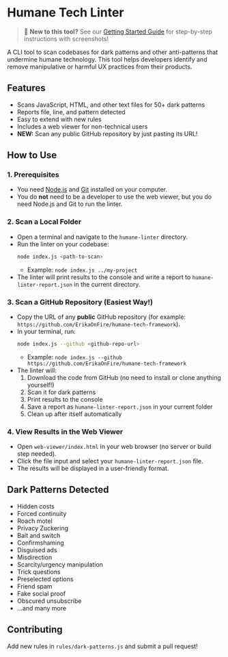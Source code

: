 # Humane Tech Linter

> 📖 **New to this tool?** See our [Getting Started Guide](GETTING_STARTED.md) for step-by-step instructions with screenshots!

A CLI tool to scan codebases for dark patterns and other anti-patterns that undermine humane technology. This tool helps developers identify and remove manipulative or harmful UX practices from their products.

## Features
- Scans JavaScript, HTML, and other text files for 50+ dark patterns
- Reports file, line, and pattern detected
- Easy to extend with new rules
- Includes a web viewer for non-technical users
- **NEW:** Scan any public GitHub repository by just pasting its URL!

## How to Use

### 1. Prerequisites
- You need [Node.js](https://nodejs.org/) and [Git](https://git-scm.com/) installed on your computer.
- You do **not** need to be a developer to use the web viewer, but you do need Node.js and Git to run the linter.

### 2. Scan a Local Folder
- Open a terminal and navigate to the `humane-linter` directory.
- Run the linter on your codebase:
  ```sh
  node index.js <path-to-scan>
  ```
  - Example: `node index.js ../my-project`
- The linter will print results to the console and write a report to `humane-linter-report.json` in the current directory.

### 3. Scan a GitHub Repository (Easiest Way!)
- Copy the URL of any **public** GitHub repository (for example: `https://github.com/ErikaOnFire/humane-tech-framework`).
- In your terminal, run:
  ```sh
  node index.js --github <github-repo-url>
  ```
  - Example: `node index.js --github https://github.com/ErikaOnFire/humane-tech-framework`
- The linter will:
  1. Download the code from GitHub (no need to install or clone anything yourself!)
  2. Scan it for dark patterns
  3. Print results to the console
  4. Save a report as `humane-linter-report.json` in your current folder
  5. Clean up after itself automatically

### 4. View Results in the Web Viewer
- Open `web-viewer/index.html` in your web browser (no server or build step needed).
- Click the file input and select your `humane-linter-report.json` file.
- The results will be displayed in a user-friendly format.

## Dark Patterns Detected
- Hidden costs
- Forced continuity
- Roach motel
- Privacy Zuckering
- Bait and switch
- Confirmshaming
- Disguised ads
- Misdirection
- Scarcity/urgency manipulation
- Trick questions
- Preselected options
- Friend spam
- Fake social proof
- Obscured unsubscribe
- ...and many more

## Contributing
Add new rules in `rules/dark-patterns.js` and submit a pull request!
